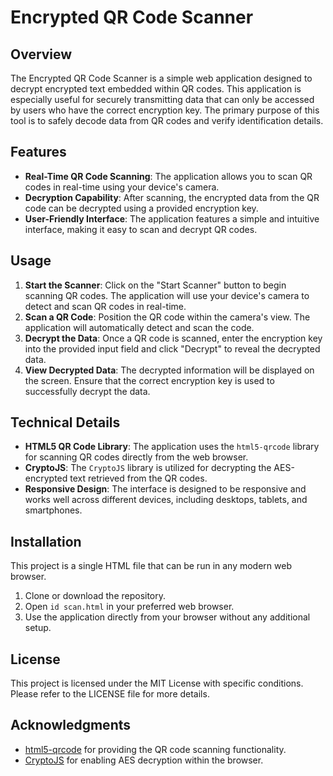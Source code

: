 # Encrypted QR Code Scanner

## Overview

The Encrypted QR Code Scanner is a simple web application designed to decrypt encrypted text embedded within QR codes. This application is especially useful for securely transmitting data that can only be accessed by users who have the correct encryption key. The primary purpose of this tool is to safely decode data from QR codes and verify identification details.

## Features

- **Real-Time QR Code Scanning**: The application allows you to scan QR codes in real-time using your device's camera.
- **Decryption Capability**: After scanning, the encrypted data from the QR code can be decrypted using a provided encryption key.
- **User-Friendly Interface**: The application features a simple and intuitive interface, making it easy to scan and decrypt QR codes.

## Usage

1. **Start the Scanner**: Click on the "Start Scanner" button to begin scanning QR codes. The application will use your device's camera to detect and scan QR codes in real-time.
2. **Scan a QR Code**: Position the QR code within the camera's view. The application will automatically detect and scan the code.
3. **Decrypt the Data**: Once a QR code is scanned, enter the encryption key into the provided input field and click "Decrypt" to reveal the decrypted data.
4. **View Decrypted Data**: The decrypted information will be displayed on the screen. Ensure that the correct encryption key is used to successfully decrypt the data.

## Technical Details

- **HTML5 QR Code Library**: The application uses the `html5-qrcode` library for scanning QR codes directly from the web browser.
- **CryptoJS**: The `CryptoJS` library is utilized for decrypting the AES-encrypted text retrieved from the QR codes.
- **Responsive Design**: The interface is designed to be responsive and works well across different devices, including desktops, tablets, and smartphones.

## Installation

This project is a single HTML file that can be run in any modern web browser.

1. Clone or download the repository.
2. Open `id scan.html` in your preferred web browser.
3. Use the application directly from your browser without any additional setup.

## License

This project is licensed under the MIT License with specific conditions. Please refer to the LICENSE file for more details.

## Acknowledgments

- [html5-qrcode](https://github.com/mebjas/html5-qrcode) for providing the QR code scanning functionality.
- [CryptoJS](https://github.com/brix/crypto-js) for enabling AES decryption within the browser.
